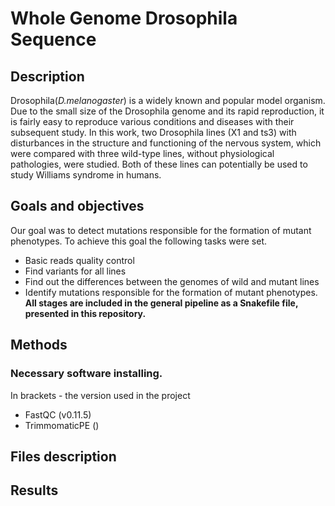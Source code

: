 # Whole Genome Drosophila Sequence
## Description
Drosophila(*D.melanogaster*) is a widely known and popular model organism. Due to the small size of the Drosophila genome and its rapid reproduction, it is fairly easy to reproduce various conditions and diseases with their subsequent study. In this work, two Drosophila lines (X1 and ts3) with disturbances in the structure and functioning of the nervous system, which were compared with three wild-type lines, without physiological pathologies, were studied. Both of these lines can potentially be used to study Williams syndrome in humans.
## Goals and objectives
Our goal was to detect mutations responsible for the formation of mutant phenotypes.
To achieve this goal the following tasks were set.
* Basic reads quality control
* Find variants for all lines 
* Find out the differences between the genomes of wild and mutant lines
* Identify mutations responsible for the formation of mutant phenotypes.  
**All stages are included in the general pipeline as a Snakefile file, presented in this repository.**
## Methods
### Necessary software installing.
In brackets - the version used in the project
* FastQC (v0.11.5)
* TrimmomaticPE ()
## Files description 
## Results

